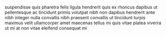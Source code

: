 suspendisse quis pharetra felis ligula hendrerit quis ex rhoncus dapibus ut
pellentesque ac tincidunt primis volutpat nibh non dapibus hendrerit ante nibh
integer nulla convallis nibh praesent convallis ut tincidunt turpis maximus
velit ullamcorper amet maecenas tellus mi quis vitae platea viverra ut mi at
non vitae eleifend consequat mi